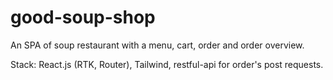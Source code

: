 # good-soup-shop

An SPA of soup restaurant with a menu, cart, order and order overview.

Stack: React.js (RTK, Router), Tailwind, restful-api for order's post requests.
